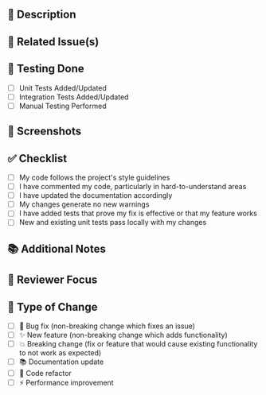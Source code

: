 ## 📝 Description

<!-- Provide a detailed description of the changes in this PR -->

## 🔗 Related Issue(s)

<!-- Link the issues this PR addresses using GitHub's keywords (e.g., "Closes #123") -->

## 🧪 Testing Done

<!-- Describe the tests you've done to verify your changes -->

- [ ] Unit Tests Added/Updated
- [ ] Integration Tests Added/Updated
- [ ] Manual Testing Performed

## 📸 Screenshots

<!-- If applicable, add screenshots to demonstrate the changes -->

## ✅ Checklist

<!-- Make sure your PR meets all the requirements -->

- [ ] My code follows the project's style guidelines
- [ ] I have commented my code, particularly in hard-to-understand areas
- [ ] I have updated the documentation accordingly
- [ ] My changes generate no new warnings
- [ ] I have added tests that prove my fix is effective or that my feature works
- [ ] New and existing unit tests pass locally with my changes

## 📚 Additional Notes

<!-- Any additional information that reviewers should know -->

## 👥 Reviewer Focus

<!-- Areas you'd like reviewers to focus on or questions you'd like answered -->

## 🔄 Type of Change

<!-- What types of changes does your code introduce? Put an `x` in all boxes that apply -->

- [ ] 🐛 Bug fix (non-breaking change which fixes an issue)
- [ ] ✨ New feature (non-breaking change which adds functionality)
- [ ] 💥 Breaking change (fix or feature that would cause existing functionality to not work as expected)
- [ ] 📚 Documentation update
- [ ] 🧹 Code refactor
- [ ] ⚡ Performance improvement
